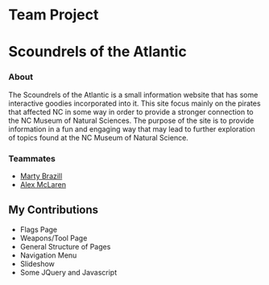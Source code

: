# Team Project
# Scoundrels of the Atlantic
### About
 The Scoundrels of the Atlantic is a small information website that has some interactive goodies incorporated into it. This site focus mainly on the pirates that affected NC in some way in order to provide a stronger connection to the NC Museum of Natural Sciences. The purpose of the site is to provide information in a fun and engaging way that may lead to further exploration of topics found at the NC Museum of Natural Science.

### Teammates
* [Marty Brazill](https://github.com/brazillm)
* [Alex  McLaren](https://github.com/AlexDMcLaren)


## My Contributions
* Flags Page
* Weapons/Tool Page
* General Structure of Pages
* Navigation Menu
* Slideshow
* Some JQuery and Javascript
